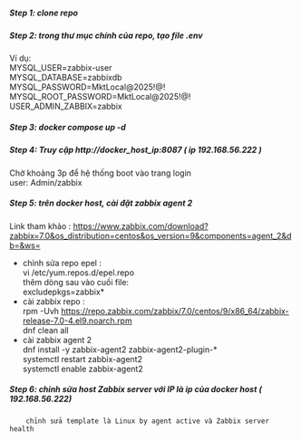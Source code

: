 ##### Step 1: clone repo

##### Step 2: trong thư mục chính của repo, tạo file .env
Ví dụ:  
MYSQL_USER=zabbix-user  
MYSQL_DATABASE=zabbixdb  
MYSQL_PASSWORD=MktLocal@2025!@!  
MYSQL_ROOT_PASSWORD=MktLocal@2025!@!  
USER_ADMIN_ZABBIX=zabbix  

##### Step 3: docker compose up -d

##### Step 4: Truy cập http://docker_host_ip:8087 ( ip 192.168.56.222 )
Chờ khoảng 3p để hệ thống boot vào trang login  
user: Admin/zabbix  

##### Step 5: trên docker host, cài đặt zabbix agent 2  
Link tham khảo : https://www.zabbix.com/download?zabbix=7.0&os_distribution=centos&os_version=9&components=agent_2&db=&ws=

- chỉnh sửa repo epel :  
vi /etc/yum.repos.d/epel.repo  
thêm dòng sau vào cuối file:  
excludepkgs=zabbix*  
- cài zabbix repo :  
rpm -Uvh https://repo.zabbix.com/zabbix/7.0/centos/9/x86_64/zabbix-release-7.0-4.el9.noarch.rpm  
dnf clean all  
- cài zabbix agent 2  
dnf install -y zabbix-agent2 zabbix-agent2-plugin-*  
systemctl restart zabbix-agent2  
systemctl enable zabbix-agent2  

##### Step 6: chỉnh sửa host Zabbix server với IP là ip của docker host ( 192.168.56.222)
        chỉnh sửa template là Linux by agent active và Zabbix server health  

